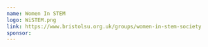 ```yaml
---
name: Women In STEM
logo: WiSTEM.png
link: https://www.bristolsu.org.uk/groups/women-in-stem-society
sponsor:
---
```

